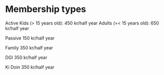 # Membership types

Active
  Kids (> 15 years old): 450 kr/half year
  Adults (=< 15 years old): 650 kr/half year

Passive
  150 kr/half year

Family
  350 kr/half year

DGI
  350 kr/half year

Ki Doin
  350 kr/half year
